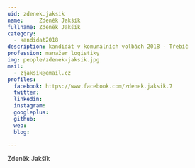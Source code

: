 ```yaml
---
uid: zdenek.jaksik
name:     Zdeněk Jakšík
fullname: Zdeněk Jakšík
category:
  - kandidat2018
description: kandidát v komunálních volbách 2018 - Třebíč
profession: manažer logistiky
img: people/zdenek-jaksik.jpg
mail:
  - zjaksik@email.cz
profiles:
  facebook: https://www.facebook.com/zdenek.jaksik.7
  twitter: 
  linkedin: 
  instagram: 
  googleplus: 
  github: 
  web: 
  blog: 
  
---
```


Zdeněk Jakšík
